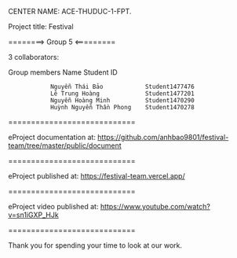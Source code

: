 CENTER NAME: ACE-THUDUC-1-FPT.

Project title: Festival

========> Group 5 <=========

3 collaborators:

Group members Name Student ID

                Nguyễn Thái Bảo            Student1477476
                Lê Trung Hoàng             Student1477201
                Nguyễn Hoàng Minh          Student1470290
                Huỳnh Nguyễn Thần Phong    Student1470278
============================

eProject documentation at: https://github.com/anhbao9801/festival-team/tree/master/public/document

============================

eProject published at: https://festival-team.vercel.app/

============================

eProject video published at: https://www.youtube.com/watch?v=sn1iGXP_HJk

============================

Thank you for spending your time to look at our work.
